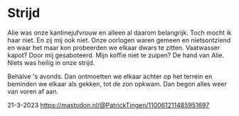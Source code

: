 # Strijd

Alie was onze kantinejufvrouw en alleen al daarom belangrijk. Toch mocht ik haar niet. En zij mij ook niet. Onze oorlogen waren gemeen en nietsontziend en waar het maar kon probeerden we elkaar dwars te zitten. Vaatwasser kapot? Door mij gesaboteerd. Mijn koffie niet te zuipen? De hand van Alie. Niets was heilig in onze strijd. 

Behalve 's avonds. Dan ontmoetten we elkaar achter op het terrein en beminden we elkaar als gekken, tot de zon opkwam. Dan begon alles weer van voren af aan. 

21-3-2023
https://mastodon.nl/@PatrickTingen/110061211485951697